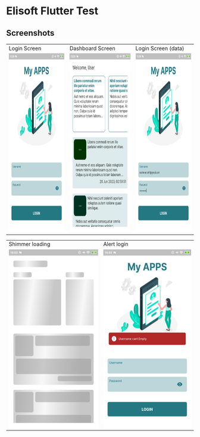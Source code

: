 # Elisoft Flutter Test

## Screenshots
<table>
  <tr>
    <td>Login Screen</td>
    <td>Dashboard Screen</td>
    <td>Login Screen (data)</td>
  </tr>
  <tr>
    <td><img src="https://github.com/rizkyharsa/Elisoft-flutter-test/blob/master/assets/screenshoot/1.png?raw=true" width=270 height=480></td>
    <td><img src="https://github.com/rizkyharsa/Elisoft-flutter-test/blob/master/assets/screenshoot/2.png?raw=true" width=270 height=480></td>
    <td><img src="https://github.com/rizkyharsa/Elisoft-flutter-test/blob/master/assets/screenshoot/3.png?raw=true" width=270 height=480></td>
  </tr>
</table>
<table>
  <tr>
    <td>Shimmer loading</td>
    <td>Alert login</td>
  </tr>
  <tr>
    <td><img src="https://github.com/rizkyharsa/Elisoft-flutter-test/blob/master/assets/screenshoot/4.png?raw=true" width=270 height=480></td>
    <td><img src="https://github.com/rizkyharsa/Elisoft-flutter-test/blob/master/assets/screenshoot/5.png?raw=true" width=270 height=480></td>
    
  </tr>
</table>
